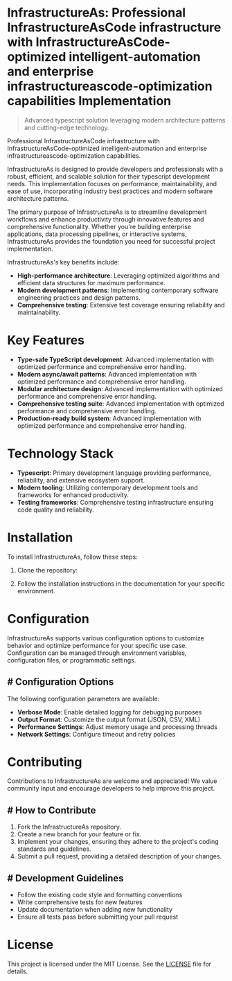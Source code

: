 <!-- fallback_InfrastructureAs_20250810022831_81931 -->

# InfrastructureAs: Professional InfrastructureAsCode infrastructure with InfrastructureAsCode-optimized intelligent-automation and enterprise infrastructureascode-optimization capabilities Implementation
> Advanced typescript solution leveraging modern architecture patterns and cutting-edge technology.

Professional InfrastructureAsCode infrastructure with InfrastructureAsCode-optimized intelligent-automation and enterprise infrastructureascode-optimization capabilities.

InfrastructureAs is designed to provide developers and professionals with a robust, efficient, and scalable solution for their typescript development needs. This implementation focuses on performance, maintainability, and ease of use, incorporating industry best practices and modern software architecture patterns.

The primary purpose of InfrastructureAs is to streamline development workflows and enhance productivity through innovative features and comprehensive functionality. Whether you're building enterprise applications, data processing pipelines, or interactive systems, InfrastructureAs provides the foundation you need for successful project implementation.

InfrastructureAs's key benefits include:

* **High-performance architecture**: Leveraging optimized algorithms and efficient data structures for maximum performance.
* **Modern development patterns**: Implementing contemporary software engineering practices and design patterns.
* **Comprehensive testing**: Extensive test coverage ensuring reliability and maintainability.

# Key Features

* **Type-safe TypeScript development**: Advanced implementation with optimized performance and comprehensive error handling.
* **Modern async/await patterns**: Advanced implementation with optimized performance and comprehensive error handling.
* **Modular architecture design**: Advanced implementation with optimized performance and comprehensive error handling.
* **Comprehensive testing suite**: Advanced implementation with optimized performance and comprehensive error handling.
* **Production-ready build system**: Advanced implementation with optimized performance and comprehensive error handling.

# Technology Stack

* **Typescript**: Primary development language providing performance, reliability, and extensive ecosystem support.
* **Modern tooling**: Utilizing contemporary development tools and frameworks for enhanced productivity.
* **Testing frameworks**: Comprehensive testing infrastructure ensuring code quality and reliability.

# Installation

To install InfrastructureAs, follow these steps:

1. Clone the repository:


2. Follow the installation instructions in the documentation for your specific environment.

# Configuration

InfrastructureAs supports various configuration options to customize behavior and optimize performance for your specific use case. Configuration can be managed through environment variables, configuration files, or programmatic settings.

## # Configuration Options

The following configuration parameters are available:

* **Verbose Mode**: Enable detailed logging for debugging purposes
* **Output Format**: Customize the output format (JSON, CSV, XML)
* **Performance Settings**: Adjust memory usage and processing threads
* **Network Settings**: Configure timeout and retry policies

# Contributing

Contributions to InfrastructureAs are welcome and appreciated! We value community input and encourage developers to help improve this project.

## # How to Contribute

1. Fork the InfrastructureAs repository.
2. Create a new branch for your feature or fix.
3. Implement your changes, ensuring they adhere to the project's coding standards and guidelines.
4. Submit a pull request, providing a detailed description of your changes.

## # Development Guidelines

* Follow the existing code style and formatting conventions
* Write comprehensive tests for new features
* Update documentation when adding new functionality
* Ensure all tests pass before submitting your pull request

# License

This project is licensed under the MIT License. See the [LICENSE](https://github.com/laurindoisaac/InfrastructureAs/blob/main/LICENSE) file for details.
